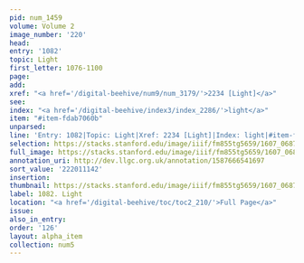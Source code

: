 ```yaml
---
pid: num_1459
volume: Volume 2
image_number: '220'
head:
entry: '1082'
topic: Light
first_letter: 1076-1100
page:
add:
xref: "<a href='/digital-beehive/num9/num_3179/'>2234 [Light]</a>"
see:
index: "<a href='/digital-beehive/index3/index_2286/'>light</a>"
item: "#item-fdab7060b"
unparsed:
line: 'Entry: 1082|Topic: Light|Xref: 2234 [Light]|Index: light|#item-fdab7060b'
selection: https://stacks.stanford.edu/image/iiif/fm855tg5659/1607_0687/833,1142,2867,1055/full/0/default.jpg
full_image: https://stacks.stanford.edu/image/iiif/fm855tg5659/1607_0687/full/full/0/default.jpg
annotation_uri: http://dev.llgc.org.uk/annotation/1587666541697
sort_value: '222011142'
insertion:
thumbnail: https://stacks.stanford.edu/image/iiif/fm855tg5659/1607_0687/833,1142,600,180/250,/0/default.jpg
label: 1082. Light
location: "<a href='/digital-beehive/toc/toc2_210/'>Full Page</a>"
issue:
also_in_entry:
order: '126'
layout: alpha_item
collection: num5
---
```

